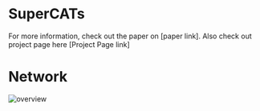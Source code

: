 # SuperCATs
For more information, check out the paper on [paper link]. Also check out project page here [Project Page link]

# Network
![overview](/uploads/1848994ad25765da30fa8ef3684c67bc/캡처.PNG)
